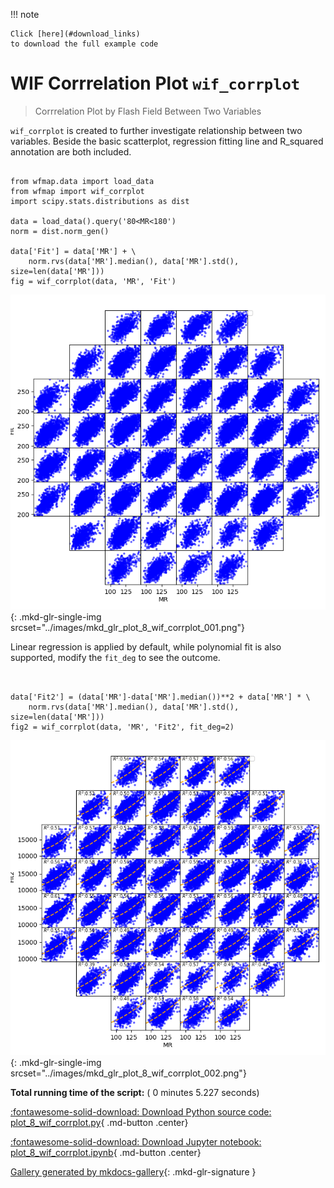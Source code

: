 
<!--
 DO NOT EDIT.
 THIS FILE WAS AUTOMATICALLY GENERATED BY mkdocs-gallery.
 TO MAKE CHANGES, EDIT THE SOURCE PYTHON FILE:
 "docs/examples/plot_8_wif_corrplot.py"
 LINE NUMBERS ARE GIVEN BELOW.
-->

!!! note

    Click [here](#download_links)
    to download the full example code


WIF Corrrelation Plot `wif_corrplot`
=================================
> Corrrelation Plot by Flash Field Between Two Variables

`wif_corrplot` is created to further investigate relationship between two variables. Beside the basic scatterplot, regression fitting line and R_squared annotation are both included.

<!-- GENERATED FROM PYTHON SOURCE LINES 9-20 -->

```{.python }

from wfmap.data import load_data
from wfmap import wif_corrplot
import scipy.stats.distributions as dist

data = load_data().query('80<MR<180')
norm = dist.norm_gen()

data['Fit'] = data['MR'] + \
    norm.rvs(data['MR'].median(), data['MR'].std(), size=len(data['MR']))
fig = wif_corrplot(data, 'MR', 'Fit')
```


![plot 8 wif corrplot](./images/mkd_glr_plot_8_wif_corrplot_001.png){: .mkd-glr-single-img srcset="../images/mkd_glr_plot_8_wif_corrplot_001.png"}





<!-- GENERATED FROM PYTHON SOURCE LINES 21-22 -->

Linear regression is applied by default, while polynomial fit is also supported, modify the `fit_deg` to see the outcome.

<!-- GENERATED FROM PYTHON SOURCE LINES 22-27 -->

```{.python }


data['Fit2'] = (data['MR']-data['MR'].median())**2 + data['MR'] * \
    norm.rvs(data['MR'].median(), data['MR'].std(), size=len(data['MR']))
fig2 = wif_corrplot(data, 'MR', 'Fit2', fit_deg=2)
```


![plot 8 wif corrplot](./images/mkd_glr_plot_8_wif_corrplot_002.png){: .mkd-glr-single-img srcset="../images/mkd_glr_plot_8_wif_corrplot_002.png"}






**Total running time of the script:** ( 0 minutes  5.227 seconds)

<div id="download_links"></div>



[:fontawesome-solid-download: Download Python source code: plot_8_wif_corrplot.py](./plot_8_wif_corrplot.py){ .md-button .center}

[:fontawesome-solid-download: Download Jupyter notebook: plot_8_wif_corrplot.ipynb](./plot_8_wif_corrplot.ipynb){ .md-button .center}


[Gallery generated by mkdocs-gallery](https://mkdocs-gallery.github.io){: .mkd-glr-signature }
